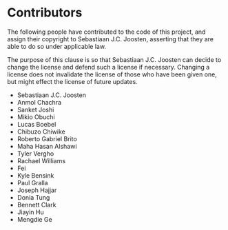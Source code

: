 # Contributors

The following people have contributed to the code of this project,
and assign their copyright to Sebastiaan J.C. Joosten, asserting
that they are able to do so under applicable law.

The purpose of this clause is so that Sebastiaan J.C. Joosten can
decide to change the license and defend such a license if necessary.
Changing a license does not invalidate the license of those who have
been given one, but might effect the license of future updates.

- Sebastiaan J.C. Joosten
- Anmol Chachra
- Sanket Joshi
- Mikio Obuchi
- Lucas Boebel
- Chibuzo Chiwike
- Roberto Gabriel Brito
- Maha Hasan Alshawi
- Tyler Vergho
- Rachael Williams
- Fei
- Kyle Bensink
- Paul Gralla
- Joseph Hajjar
- Donia Tung
- Bennett Clark
- Jiayin Hu
- Mengdie Ge
